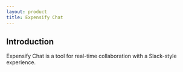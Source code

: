 ```yaml
---
layout: product
title: Expensify Chat
---
```


## Introduction
Expensify Chat is a tool for real-time collaboration with a Slack-style experience.
